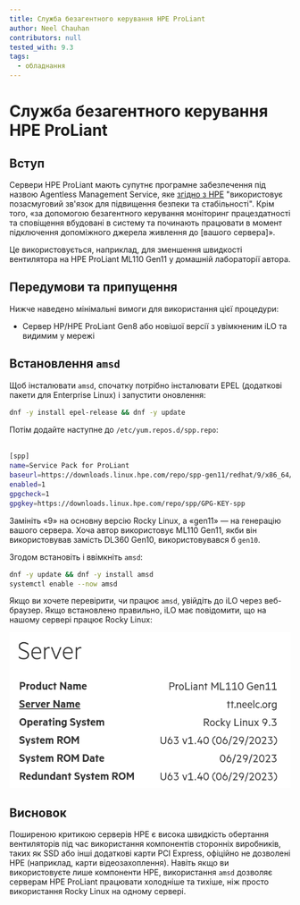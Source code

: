 ```yaml
---
title: Служба безагентного керування HPE ProLiant
author: Neel Chauhan
contributors: null
tested_with: 9.3
tags:
  - обладнання
---
```


# Служба безагентного керування HPE ProLiant

## Вступ

Сервери HPE ProLiant мають супутнє програмне забезпечення під назвою Agentless Management Service, яке [згідно з HPE](https://techlibrary.hpe.com/docs/iss/EL8000t/setup_install/GUID-1CF69B20-790A-4EDC-A162-9D64572ED9E8.html) "використовує позасмуговий зв'язок для підвищення безпеки та стабільності". Крім того, «за допомогою безагентного керування моніторинг працездатності та сповіщення вбудовані в систему та починають працювати в момент підключення допоміжного джерела живлення до [вашого сервера]».

Це використовується, наприклад, для зменшення швидкості вентилятора на HPE ProLiant ML110 Gen11 у домашній лабораторії автора.

## Передумови та припущення

Нижче наведено мінімальні вимоги для використання цієї процедури:

- Сервер HP/HPE ProLiant Gen8 або новішої версії з увімкненим iLO та видимим у мережі

## Встановлення `amsd`

Щоб інсталювати `amsd`, спочатку потрібно інсталювати EPEL (додаткові пакети для Enterprise Linux) і запустити оновлення:

```bash
dnf -y install epel-release && dnf -y update
```

Потім додайте наступне до `/etc/yum.repos.d/spp.repo`:

```bash

[spp]
name=Service Pack for ProLiant
baseurl=https://downloads.linux.hpe.com/repo/spp-gen11/redhat/9/x86_64/current
enabled=1
gpgcheck=1
gpgkey=https://downloads.linux.hpe.com/repo/spp/GPG-KEY-spp 
```

Замініть «9» на основну версію Rocky Linux, а «gen11» — на генерацію вашого сервера. Хоча автор використовує ML110 Gen11, якби він використовував замість DL360 Gen10, використовувався б `gen10`.

Згодом встановіть і ввімкніть `amsd`:

```bash
dnf -y update && dnf -y install amsd
systemctl enable --now amsd
```

Якщо ви хочете перевірити, чи працює `amsd`, увійдіть до iLO через веб-браузер. Якщо встановлено правильно, iLO має повідомити, що на нашому сервері працює Rocky Linux:

![HPE iLO showing Rocky Linux 9.3](../images/hpe_ilo_amsd.png)

## Висновок

Поширеною критикою серверів HPE є висока швидкість обертання вентиляторів під час використання компонентів сторонніх виробників, таких як SSD або інші додаткові карти PCI Express, офіційно не дозволені HPE (наприклад, карти відеозахоплення). Навіть якщо ви використовуєте лише компоненти HPE, використання `amsd` дозволяє серверам HPE ProLiant працювати холодніше та тихіше, ніж просто використання Rocky Linux на одному сервері.
